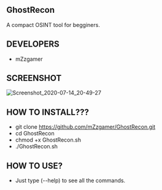 ## GhostRecon
A compact OSINT tool for begginers.
## DEVELOPERS
- mZzgamer
## SCREENSHOT
![Screenshot_2020-07-14_20-49-27](https://user-images.githubusercontent.com/66206932/87427643-a1676a00-c5d0-11ea-84f5-90c1c52cc45d.png)
## HOW TO INSTALL???
- git clone https://github.com/mZzgamer/GhostRecon.git
- cd GhostRecon
- chmod +x GhostRecon.sh
- ./GhostRecon.sh
## HOW TO USE?
- Just type (--help) to see all the commands.
